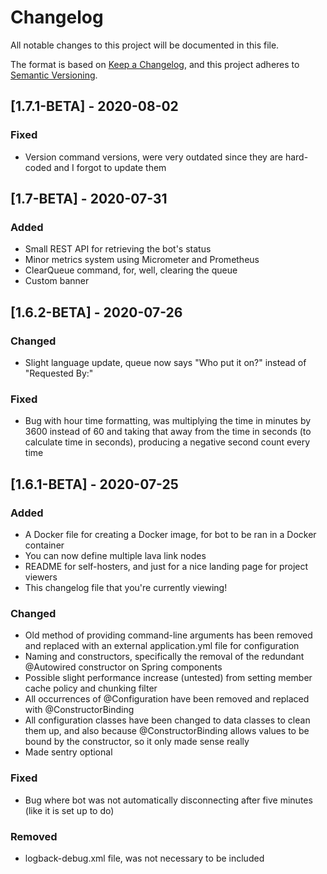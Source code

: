 # Changelog
All notable changes to this project will be documented in this file.

The format is based on [Keep a Changelog](https://keepachangelog.com/en/1.0.0/),
and this project adheres to [Semantic Versioning](https://semver.org/spec/v2.0.0.html).

## [1.7.1-BETA] - 2020-08-02
### Fixed
- Version command versions, were very outdated since they are hard-coded and I forgot to update them

## [1.7-BETA] - 2020-07-31
### Added
- Small REST API for retrieving the bot's status
- Minor metrics system using Micrometer and Prometheus
- ClearQueue command, for, well, clearing the queue
- Custom banner

## [1.6.2-BETA] - 2020-07-26
### Changed
- Slight language update, queue now says "Who put it on?" instead of "Requested By:"

### Fixed
- Bug with hour time formatting, was multiplying the time in minutes by 3600 instead of 60 and taking that away
  from the time in seconds (to calculate time in seconds), producing a negative second count every time

## [1.6.1-BETA] - 2020-07-25
### Added
- A Docker file for creating a Docker image, for bot to be ran in a Docker container
- You can now define multiple lava link nodes
- README for self-hosters, and just for a nice landing page for project viewers
- This changelog file that you're currently viewing!

### Changed
- Old method of providing command-line arguments has been removed and replaced with an external
  application.yml file for configuration
- Naming and constructors, specifically the removal of the redundant @Autowired constructor on Spring components
- Possible slight performance increase (untested) from setting member cache policy and chunking filter
- All occurrences of @Configuration have been removed and replaced with @ConstructorBinding
- All configuration classes have been changed to data classes to clean them up, and also because @ConstructorBinding
  allows values to be bound by the constructor, so it only made sense really
- Made sentry optional

### Fixed
- Bug where bot was not automatically disconnecting after five minutes (like it is set up to do)

### Removed
- logback-debug.xml file, was not necessary to be included
